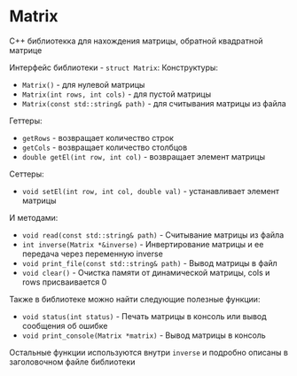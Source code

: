 # Matrix
 

C++ библиотекка для нахождения матрицы, обратной квадратной матрице

Интерфейс библиотеки - `struct Matrix`:
Конструктуры:
 * `Matrix()` - для нулевой матрицы
 * `Matrix(int rows, int cols)` - для пустой матрицы
 * `Matrix(const std::string& path)` - для считывания матрицы из файла

Геттеры:
 * `getRows` - возвращает количество строк
 * `getCols` - возвращает количество столбцов
 * `double getEl(int row, int col)` - возвращает элемент матрицы

Сеттеры:
 * `void setEl(int row, int col, double val)` - устанавливает элемент матрицы

 И методами:
 * `void read(const std::string& path)` - Считывание матрицы из файла
 * `int inverse(Matrix *&inverse)` - Инвертирование матрицы и ее передача через переменную inverse
 * `void print_file(const std::string& path)` - Вывод матрицы в файл
 * `void clear()` - Очистка памяти от динамической матрицы, cols и rows присваивается 0
 
 Также в библиотеке можно найти следующие полезные функции:
 * `void status(int status)` - Печать матрицы в консоль или вывод сообщения об ошибке
 * `void print_console(Matrix *matrix)` - Вывод матрицы в консоль
 
 Остальные функции используются внутри `inverse` и подробно описаны в заголовочном файле библиотеки